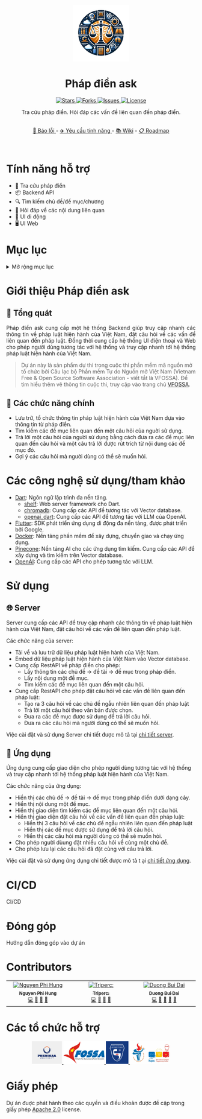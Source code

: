 <p align="center">
	<img loading="lazy" src="./assets/images/logo.png" alt="Phap dien ask" height="150">
</p>

<h1 align="center"> Pháp điển ask </h1>

<p align="center">
    <a href="https://github.com/definev/phapdien" target="blank">
		<img loading="lazy" src="https://img.shields.io/github/stars/definev/phapdien?style=social" alt="Stars"/>
	</a>
    <a href="https://github.com/definev/phapdien" target="blank">
		<img loading="lazy" src="https://img.shields.io/github/forks/definev/phapdien?style=social" alt="Forks"/>
	</a>
	<a href="https://github.com/definev/phapdien/issues" target="blank">
		<img loading="lazy" src="https://img.shields.io/github/issues/definev/phapdien?style=flat-square&label=Issue" alt="Issues"/>
	</a>
	<a href="https://github.com/definev/phapdien/blob/main/LICENSE" target="blank">
		<img loading="lazy" src="https://img.shields.io/github/license/definev/phapdien?style=flat-square&label=License" alt="License"/>
    </a>
</p>

<p align="center">
	Tra cứu pháp điển. Hỏi đáp các vấn đề liên quan đến pháp điển.
<p>

<p align="center">
	<br/>
	<a href="">🐞 Báo lỗi </a>
	-
	<a href="">✈️ Yêu cầu tính năng </a>
	-
	<a href="">📚 Wiki</a>
	-
	<a href="">📋 Roadmap </a>
</p>

<br/>

<h1> Tính năng hỗ trợ </h1>

* 📖 Tra cứu pháp điển
* 📦 Backend API
* 🔍 Tìm kiếm chủ đề/đề mục/chương
* 🤖 Hỏi đáp về các nội dung liên quan
* 📱 UI di động
* 🖥️ UI Web

<h1>Mục lục</h1>

<details>
<summary>Mở rộng mục lục</summary>

- [Giới thiệu Pháp điển ask](#giới-thiệu-pháp-điển-ask)
	- [📝 Tổng quát](#-tổng-quát)
	- [🔎 Các chức năng chính](#-các-chức-năng-chính)
- [Các công nghệ sử dụng/tham khảo](#các-công-nghệ-sử-dụngtham-khảo)
- [Sử dụng](#sử-dụng)
	- [🌐 Server](#-server)
	- [📱 Ứng dụng](#-ứng-dụng)
- [CI/CD](#cicd)
- [Đóng góp](#đóng-góp)
- [Contributors](#contributors)
- [Các tổ chức hỗ trợ](#các-tổ-chức-hỗ-trợ)
- [Giấy phép](#giấy-phép)

</details>

# Giới thiệu Pháp điển ask

## 📝 Tổng quát

<p align="justify">
Pháp điển ask cung cấp một hệ thống Backend giúp truy cập nhanh các thông tin về pháp luật hiện hành của Việt Nam, đặt câu hỏi về các vấn đề liên quan đến pháp luật. Đồng thời cung cấp hệ thống UI điện thoại và Web cho phép người dùng tương tác với hệ thống và truy cập nhanh tới hệ thống pháp luật hiện hành của Việt Nam.

> Dự án này là sản phẩm dự thi trong cuộc thi phần mềm mã nguồn mở tổ chức bởi Câu lạc bộ Phần mềm Tự do Nguồn mở Việt Nam (Vietnam Free & Open Source Software Association - viết tắt là VFOSSA). Để tìm hiểu thêm vê thông tin cuộc thi, truy cập vào trang chủ [VFOSSA](https://vfossa.vn/tin-tuc/de-thi-phan-mem-nguon-mo-olp-2023-688.html).
</p>

## 🔎 Các chức năng chính

* Lưu trữ, tổ chức thông tin pháp luật hiện hành của Việt Nam dựa vào thông tin từ pháp điển.
* Tìm kiếm các đề mục liên quan đến một câu hỏi của nguời sử dụng.
* Trả lời một câu hỏi của người sử dụng bằng cách đưa ra các đề mục liên quan đến câu hỏi và một câu trả lời được rút trích từ nội dung các đề mục đó.
* Gợi ý các câu hỏi mà người dùng có thể sẽ muốn hỏi.

# Các công nghệ sử dụng/tham khảo

* [Dart](https://dart.dev/): Ngôn ngữ lập trình đa nền tảng.
  * [shelf](https://pub.dev/documentation/shelf/latest/): Web server framework cho Dart.
  * [chromadb](https://pub.dev/packages/chroma): Cung cấp các API để tương tác với Vector database.
  * [openai_dart](https://pub.dev/packages/openai_dart): Cung cấp các API để tương tác với LLM của OpenAI.
* [Flutter](https://flutter.dev/): SDK phát triển ứng dụng di động đa nền tảng, được phát triển bởi Google.
* [Docker](https://www.docker.com/): Nền tảng phần mềm để xây dựng, chuyển giao và chạy ứng dụng.
* [Pinecone](https://www.pinecone.io): Nền tảng AI cho các ứng dụng tìm kiếm. Cung cấp các API để xây dựng và tìm kiếm trên Vector database.
* [OpenAI](https://openai.com/): Cung cấp các API cho phép tương tác với LLM.

# Sử dụng

## 🌐 Server

Server cung cấp các API để truy cập nhanh các thông tin về pháp luật hiện hành của Việt Nam, đặt câu hỏi về các vấn đề liên quan đến pháp luật.

Các chức năng của server:
* Tải về và lưu trữ dữ liệu pháp luật hiện hành của Việt Nam.
* Embed dữ liệu pháp luật hiện hành của Việt Nam vào Vector database.
* Cung cấp RestAPI về pháp điển cho phép:
  * Lấy thông tin các chủ đề -> đề tài -> đề mục trong pháp điển.
  * Lấy nội dung một đề mục.
  * Tìm kiếm các đề mục liên quan đến một câu hỏi.
* Cung cấp RestAPI cho phép đặt câu hỏi về các vấn đề liên quan đến pháp luật:
  * Tạo ra 3 câu hỏi về các chủ đề ngẫu nhiên liên quan đến pháp luật
  * Trả lời một câu hỏi theo văn bản được chọn.
  * Đưa ra các đề mục được sử dụng để trả lời câu hỏi.
  * Đưa ra các câu hỏi mà người dùng có thể sẽ muốn hỏi.
  
Việc cài đặt và sử dụng Server chi tiết được mô tả tại [chi tiết server](./server/README.md).

## 📱 Ứng dụng

Ứng dụng cung cấp giao diện cho phép người dùng tương tác với hệ thống và truy cập nhanh tới hệ thống pháp luật hiện hành của Việt Nam.

Các chức năng của ứng dụng:
* Hiển thị các chủ đề -> đề tài -> đề mục trong pháp điển dưới dạng cây.
* Hiển thị nội dung một đề mục.
* Hiển thị giao diện tìm kiếm các đề mục liên quan đến một câu hỏi.
* Hiển thị giao diện đặt câu hỏi về các vấn đề liên quan đến pháp luật:
  * Hiển thị 3 câu hỏi về các chủ đề ngẫu nhiên liên quan đến pháp luật
  * Hiển thị các đề mục được sử dụng để trả lời câu hỏi.
  * Hiển thị các câu hỏi mà người dùng có thể sẽ muốn hỏi.
* Cho phép người dùung đặt nhiều câu hỏi về cùng một chủ đề.
* Cho phép lưu lại các câu hỏi đã đặt cùng với câu trả lời.

Việc cài đặt và sử dụng ứng dụng chi tiết được mô tả t  ại [chi tiết ứng dụng](./app/README.md).

# CI/CD

CI/CD

# Đóng góp

Hướng dẫn đóng góp vào dự án

# Contributors

<div align="center">

<!-- ALL-CONTRIBUTORS-LIST:START -->
<!-- prettier-ignore-start -->
<!-- markdownlint-disable -->
<table>
  <tbody>
    <tr>
	  <td align="center" valign="top" width="14.28%"><a href="https://github.com/fhihung"><img src="https://avatars.githubusercontent.com/u/103515218?v=4?s=100" width="100px;" alt="Nguyen Phi Hung"/><br /><sub><b>Nguyen Phi Hung</b></sub></a><br /><a href="https://github.com/definev/phapdien/commits?author=fhihung" title="Code">💻</a> <a href="https://github.com/definev/phapdien/commits?author=fhihung" title="Documentation">📖</a> <a href="#design-fhihung" title="Design">🎨</a> <a href="#promotion-fhihung" title="Promotion">📣</a></td>
      <td align="center" valign="top" width="14.28%"><a href="https://github.com/tripercy"><img src="https://avatars.githubusercontent.com/u/64069046?v=4?s=100" width="100px;" alt="Triperc:"/><br /><sub><b>Triperc:</b></sub></a><br /><a href="https://github.com/definev/phapdien/commits?author=tripercy" title="Code">💻</a> <a href="#data-tripercy" title="Data">🔣</a> <a href="https://github.com/definev/phapdien/commits?author=tripercy" title="Documentation">📖</a> <a href="#research-tripercy" title="Research">🔬</a></td>
      <td align="center" valign="top" width="14.28%"><a href="https://github.com/definev"><img src="https://avatars.githubusercontent.com/u/62325868?v=4?s=100" width="100px;" alt="Duong Bui Dai"/><br /><sub><b>Duong Bui Dai</b></sub></a><br /><a href="https://github.com/definev/phapdien/commits?author=definev" title="Code">💻</a> <a href="#data-definev" title="Data">🔣</a> <a href="https://github.com/definev/phapdien/commits?author=definev" title="Documentation">📖</a> <a href="#ideas-definev" title="Ideas, Planning, & Feedback">🤔</a> <a href="#projectManagement-definev" title="Project Management">📆</a></td>
    </tr>
  </tbody>
</table>

<!-- markdownlint-restore -->
<!-- prettier-ignore-end -->

<!-- ALL-CONTRIBUTORS-LIST:END -->

</div>

# Các tổ chức hỗ trợ

<p align="center">
	<a href="https://hutech.edu.vn/" target="_blank">
		<img loading="lazy" src="./assets/images/phenikaa.jpg" height="60px" alt="Phenikaa">
	</a>
	<a href="https://vfossa.vn/" target="_blank">
		<img loading="lazy" src="./assets/images/vfossa.png" height="60px" alt="Vfossa">
	</a>
	<a href="http://husc.hueuni.edu.vn/" target="_blank">
		<img loading="lazy" src="./assets/images/husc.png" height="60px" alt="Husc">
	</a>
	<a href="https://olp.husc.edu.vn/" target="_blank">
		<img loading="lazy" src="./assets/images/olp_icpc.jpg" height="60px" alt="ICPC">
	</a>
</p>

# Giấy phép

Dự án đuợc phát hành theo các quyền và điều khoản được đề cập trong giấy phép [Apache 2.0](LICENSE) license.
